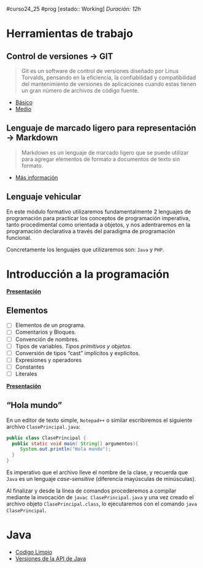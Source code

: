 #curso24_25 #prog [estado:: Working] _Duración: 12h_

# Herramientas de trabajo
## Control de versiones -> GIT
> Git es un software de control de versiones diseñado por Linus Torvalds, pensando en la eficiencia, la confiabilidad y compatibilidad del mantenimiento de versiones de aplicaciones cuando estas tienen un gran número de archivos de código fuente.

+ [Básico](https://github.com/luiscastelar/clases24_25/blob/main/comun/git.md)
+ [Medio](https://github.com/luiscastelar/clases24_25/blob/main/comun/git-ramas.md)


## Lenguaje de marcado ligero para representación -> Markdown
> Markdown es un lenguaje de marcado ligero que se puede utilizar para agregar elementos de formato a documentos de texto sin formato.

+ [Más información](https://github.com/luiscastelar/clases24_25/blob/main/comun/markdown.md)


## Lenguaje vehicular
En este módulo formativo utilizaremos fundamentalmente 2 lenguajes de programación para practicar los conceptos de programación imperativa, tanto procedimental como orientada a objetos, y nos adentraremos en la programación declarativa a través del paradigma de programación funcional.

Concretamente los lenguajes que utilizaremos son: `Java` y `PHP`.


# Introducción a la programación
[**Presentación**](https://docs.google.com/presentation/d/1N-r1Q85aI-BBZGKY4FboaPhIPeNRucs7gqem8ir0C3I/edit?usp=sharing)

## Elementos
 + [ ] Elementos de un programa.
 + [ ] Comentarios y Bloques.
 + [ ] Convención de nombres.
 + [ ] Tipos de variables. _Tipos primitivos y objetos_.
 + [ ] Conversión de tipos “cast” implícitos y explícitos.
 + [ ] Expresiones y operadores
 + [ ] Constantes
 + [ ] Literales

[**Presentación**](https://docs.google.com/presentation/d/1j_MCgYztYLeDAEIYhAUENkZetzkev1Rzx02BuQXTcQQ/edit?usp=sharing)

## “Hola mundo”
En un editor de texto simple, `Notepad++` o similar escribiremos el siguiente archivo `ClasePrincipal.java`:
```java
public class ClasePrincipal {
  public static void main( String[] argumentos){
     System.out.println("Hola mundo");
  }
}
```

Es imperativo que el archivo lleve el nombre de la clase, y recuerda que `Java` es un lenguaje _case-sensitive_ (diferencia mayúsculas de minúsculas).

Al finalizar y desde la línea de comandos procederemos a compilar mediante la invocación de `javac ClasePrincipal.java` y una vez creado el archivo objeto `ClasePrincipal.class`, lo ejecutaremos con el comando `java ClasePrincipal`.

# Java
+ [Codigo Limpio](https://github.com/alansastre/java-clean-code/blob/main/README.md)
+ [Versiones de la API de Java](https://www.youtube.com/shorts/s9ReDq1vhOE)
